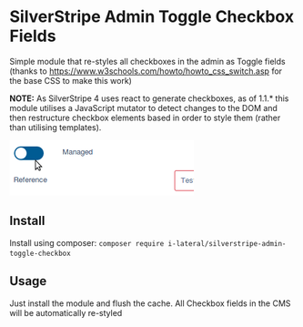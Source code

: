 # SilverStripe Admin Toggle Checkbox Fields

Simple module that re-styles all checkboxes in the admin as Toggle fields
(thanks to https://www.w3schools.com/howto/howto_css_switch.asp for the base CSS to make this work)

**NOTE:** As SilverStripe 4 uses react to generate checkboxes, as of 1.1.* this module utilises a 
JavaScript mutator to detect changes to the DOM and then restructure checkbox elements based in order
to style them (rather than utilising templates).

![Example](toggle-checkbox.gif)

## Install

Install using composer: `composer require i-lateral/silverstripe-admin-toggle-checkbox`

## Usage

Just install the module and flush the cache. All Checkbox fields in the CMS will be automatically re-styled